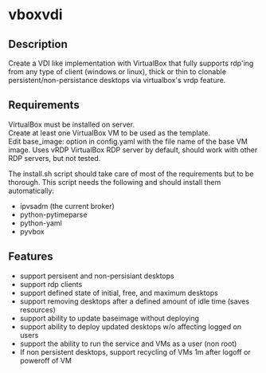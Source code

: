 # vboxvdi

## Description

Create a VDI like implementation with VirtualBox that fully supports 
rdp'ing from any type of client (windows or linux), thick or thin to 
clonable persistent/non-persistance desktops via virtualbox's vrdp
feature.


## Requirements
VirtualBox must be installed on server.   
Create at least one VirtualBox VM to be used as the template.     
Edit base_image: option in config.yaml with the file name of the base VM image.
Uses vRDP VirtualBox RDP server by default, should work with other RDP servers, but not tested.   

The install.sh script should take care of most of the requirements but to be thorough.  This script needs the following and should install them automatically:
 
 - ipvsadm (the current broker)
 - python-pytimeparse
 - python-yaml
 - pyvbox

## Features
- support persisent and non-persisiant desktops
- support rdp clients
- support defined state of initial, free, and maximum desktops
- support removing desktops after a defined amount of idle time (saves resources)
- support ability to update baseimage without deploying
- support ability to deploy updated desktops w/o affecting logged on users
- support the ability to run the service and VMs as a user (non root)
- If non persistent desktops, support recycling of VMs 1m after logoff or poweroff of VM

